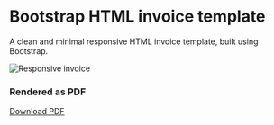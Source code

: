 # Bootstrap HTML invoice template
A clean and minimal responsive HTML invoice template, built using Bootstrap.

![Responsive invoice](https://invoice-mockup.png)


### Rendered as PDF
[Download PDF](https://***.pdf)